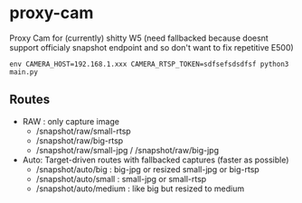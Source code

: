 # proxy-cam
Proxy Cam for (currently) shitty W5 (need fallbacked because doesnt support officialy snapshot endpoint and so don't want to fix repetitive E500)

```
env CAMERA_HOST=192.168.1.xxx CAMERA_RTSP_TOKEN=sdfsefsdsdfsf python3 main.py
```

## Routes

- RAW : only capture image
    - /snapshot/raw/small-rtsp
    - /snapshot/raw/big-rtsp
    - /snapshot/raw/small-jpg
    / /snapshot/raw/big-jpg
- Auto: Target-driven routes with fallbacked captures (faster as possible)
    - /snapshot/auto/big : big-jpg or resized small-jpg or big-rtsp
    - /snapshot/auto/small : small-jpg or small-rtsp
    - /snapshot/auto/medium : like big but resized to medium
